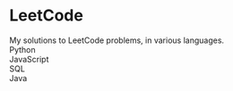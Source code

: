 # LeetCode
My solutions to LeetCode problems, in various languages.  
Python   
JavaScript   
SQL   
Java  

